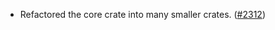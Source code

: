 - Refactored the core crate into many smaller crates.
  ([\#2312](https://github.com/anoma/namada/pull/2312))